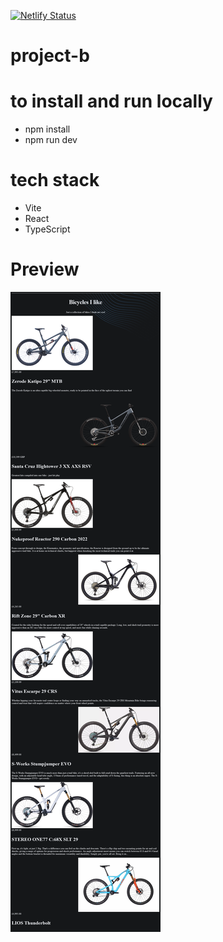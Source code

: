 [![Netlify Status](https://api.netlify.com/api/v1/badges/65d02013-544c-4391-9774-b2cc5534ee41/deploy-status)](https://app.netlify.com/sites/loquacious-entremet-5e4542/deploys)

# project-b

# to install and run locally

- npm install
- npm run dev

# tech stack

- Vite
- React
- TypeScript

# Preview

![Project H Preview](./img.png)

